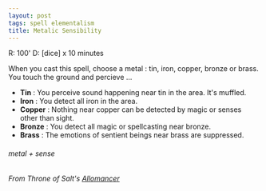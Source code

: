 ```yaml
---
layout: post
tags: spell elementalism
title: Metalic Sensibility
---
```

R: 100'  D: [dice] x 10 minutes

When you cast this spell, choose a metal : tin, iron, copper, bronze or brass. You touch the ground and percieve ...
 
 - **Tin** : You perceive sound happening near tin in the area. It's muffled.
 - **Iron** : You detect all iron in the area.
 - **Copper** : Nothing near copper can be detected by magic or senses other than sight.
 - **Bronze** : You detect all magic or spellcasting near bronze.
 - **Brass** : The emotions of sentient beings near brass are suppressed.

###### metal + sense
###### From Throne of Salt's [Allomancer](http://throneofsalt.blogspot.com/2018/05/class-allomancer.html)
